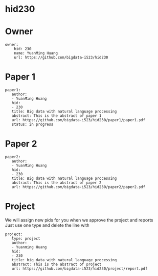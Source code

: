 # hid230 


# Owner

```
owner:
    hid: 230
    name: YuanMing Huang
    url: https://github.com/bigdata-i523/hid230
```

# Paper 1

```
paper1:
   author: 
   - YuanMing Huang
   hid:
   - 230
   title: Big data with natural language processing
   abstract: This is the abstract of paper 1
   url: https://github.com/bigdata-i523/hid230/paper1/paper1.pdf
   status: in progress
```
   
# Paper 2

```
paper2:
   author: 
   - YuanMing Huang
   hid:
   - 230
   title: Big data with natural language processing
   abstract: This is the abstract of paper 2
   url: https://github.com/bigdata-i523/hid230/paper2/paper2.pdf   
```

# Project 

We will assign new pids for you when we approve the project and reports   
Just use one type and delete the line with 

```
project:
   type: project
   author: 
   - Yuanming Huang
   hid:
   - 230
   title: big data with natural language processing
   abstract: This is the abstract of project
   url: https://github.com/bigdata-i523/hid230/project/report.pdf
```
   
